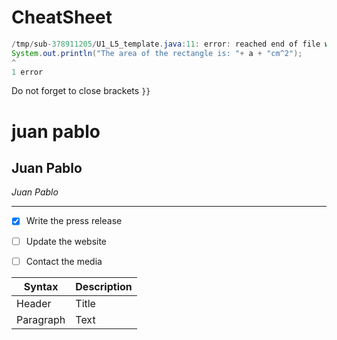 # CheatSheet

```java
/tmp/sub-378911205/U1_L5_template.java:11: error: reached end of file while parsing
System.out.println("The area of the rectangle is: "+ a + "cm^2");
^
1 error
```

Do not forget to close brackets `}}`


# juan pablo
## Juan Pablo

*Juan Pablo*
<hr>

- [x] Write the press release
- [ ] Update the website
- [ ] Contact the media


| Syntax | Description |
| ----------- | ----------- |
| Header | Title |
| Paragraph | Text |
